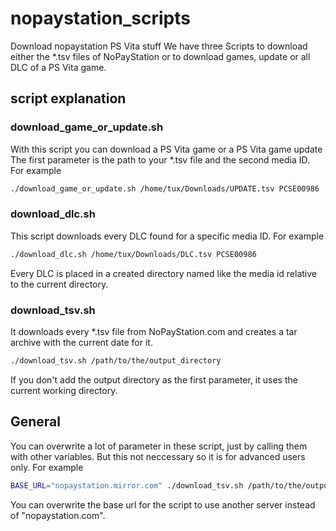 # nopaystation_scripts
Download nopaystation PS Vita stuff
We have three Scripts to download either the \*.tsv files of NoPayStation or to download games, update or all DLC of a PS Vita game.

## script explanation
### download_game_or_update.sh
With this script you can download a PS Vita game or a PS Vita game update
The first parameter is the path to your \*.tsv file and the second media ID.
For example
```bash
./download_game_or_update.sh /home/tux/Downloads/UPDATE.tsv PCSE00986
```

### download_dlc.sh
This script downloads every DLC found for a specific media ID.
For example
```bash
./download_dlc.sh /home/tux/Downloads/DLC.tsv PCSE00986
```
Every DLC is placed in a created directory named like the media id relative to the current directory.

### download_tsv.sh
It downloads every \*.tsv file from NoPayStation.com and creates a tar archive with the current date for it.
```bash
./download_tsv.sh /path/to/the/output_directory
```
If you don't add the output directory as the first parameter, it uses the current working directory.

## General
You can overwrite a lot of parameter in these script, just by calling them with other variables. But this not neccessary so it is for advanced users only. For example
```bash
BASE_URL="nopaystation.mirror.com" ./download_tsv.sh /path/to/the/output_directory
```
You can overwrite the base url for the script to use another server instead of "nopaystation.com".
